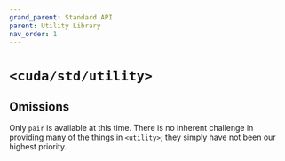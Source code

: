 ```yaml
---
grand_parent: Standard API
parent: Utility Library
nav_order: 1
---
```


# `<cuda/std/utility>`

## Omissions

Only `pair` is available at this time.
There is no inherent challenge in providing many of the things in `<utility>`;
  they simply have not been our highest priority.

